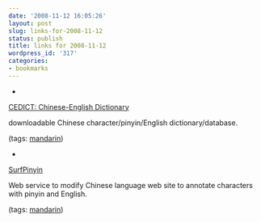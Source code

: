 ```yaml
---
date: '2008-11-12 16:05:26'
layout: post
slug: links-for-2008-11-12
status: publish
title: links for 2008-11-12
wordpress_id: '317'
categories:
- bookmarks
---
```


  *


[CEDICT: Chinese-English Dictionary](http://www.mandarintools.com/cedict.html)


downloadable Chinese character/pinyin/English dictionary/database.


(tags: [mandarin](http://delicious.com/eob/mandarin))


  *


[SurfPinyin](http://www.pinyinannotator.com/surfpinyin.php?url=http%3A%2F%2Fcn.yahoo.com%2F)


Web service to modify Chinese language web site to annotate characters with pinyin and English.


(tags: [mandarin](http://delicious.com/eob/mandarin))



